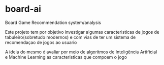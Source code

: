 # board-ai
Board Game Recommendation system/analysis

Este projeto tem por objetivo investigar algumas caracteristicas de jogos de tabuleiro(sobretudo modernos) e com vias de ter um sistema de recomendaçao de jogos ao usuario

A ideia do mesmo é avaliar por meio de algoritmos de Inteligência Artificial e Machine Learning as caracteristicas que compoem o jogo
